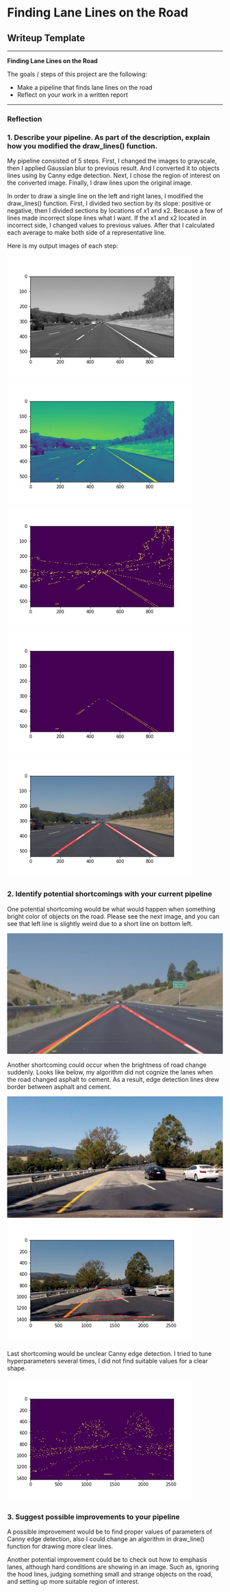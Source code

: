 # **Finding Lane Lines on the Road**

## Writeup Template

---

**Finding Lane Lines on the Road**

The goals / steps of this project are the following:
* Make a pipeline that finds lane lines on the road
* Reflect on your work in a written report


[//]: # (Image References)

[image1]: ./assets/solidWhiteRight-gray.jpg "Grayscale"
[image2]: ./assets/solidWhiteRight-blurgray.jpg "Blur gray"
[image3]: ./assets/solidWhiteRight-edges.jpg "Canny edge detection"
[image4]: ./assets/solidWhiteRight-region.jpg "Region of interest"
[image5]: ./assets/solidWhiteRight-result.jpg "Output"
[image6]: ./assets/shortcoming1.png "Shortcoming1"
[image7]: ./assets/shortcoming2.jpg "Shortcoming2"
[image8]: ./assets/shortcoming2-result.jpg "Shortcoming2 Output"
[image9]: ./assets/shortcoming2-edges.jpg "Shortcoming2 Canny edge detection"

---

### Reflection

### 1. Describe your pipeline. As part of the description, explain how you modified the draw_lines() function.

My pipeline consisted of 5 steps. First, I changed the images to grayscale, then I applied Gaussian blur to previous result. And I converted it to objects lines using by Canny edge detection. Next, I chose the region of interest on the converted image. Finally, I draw lines upon the original image.

In order to draw a single line on the left and right lanes, I modified the draw_lines() function. First, I divided two section by its slope: positive or negative, then I divided sections by locations of x1 and x2. Because a few of lines made incorrect slope lines what I want. If the x1 and x2 located in incorrect side, I changed values to previous values. After that I calculated each average to make both side of a representative line.

Here is my output images of each step:

![alt text][image1]
![alt text][image2]
![alt text][image3]
![alt text][image4]
![alt text][image5]


### 2. Identify potential shortcomings with your current pipeline

One potential shortcoming would be what would happen when something bright color of objects on the road. Please see the next image, and you can see that left line is slightly weird due to a short line on bottom left.

![alt text][image6]

Another shortcoming could occur when the brightness of road change suddenly. Looks like below, my algorithm did not cognize the lanes when the road changed asphalt to cement. As a result, edge detection lines drew border between asphalt and cement.

![alt text][image7]
![alt text][image8]

Last shortcoming would be unclear Canny edge detection. I tried to tune hyperparameters several times, I did not find suitable values for a clear shape.

![alt text][image9]

### 3. Suggest possible improvements to your pipeline

A possible improvement would be to find proper values of parameters of Canny edge detection, also I could change an algorithm in draw_line() function for drawing more clear lines.

Another potential improvement could be to check out how to emphasis lanes, although hard conditions are showing in an image. Such as, ignoring the hood lines, judging something small and strange objects on the road, and setting up more suitable region of interest.
